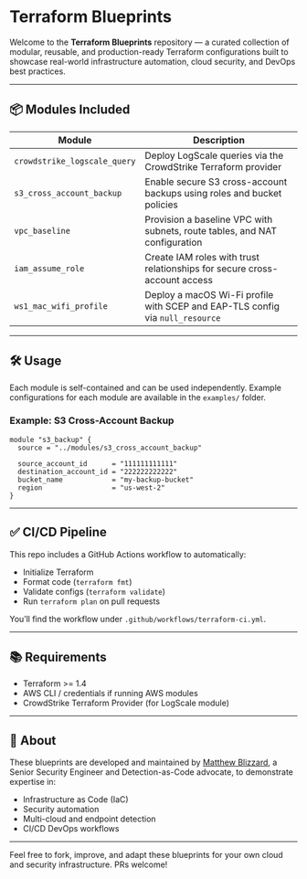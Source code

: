 # Terraform Blueprints

Welcome to the **Terraform Blueprints** repository — a curated collection of modular, reusable, and production-ready Terraform configurations built to showcase real-world infrastructure automation, cloud security, and DevOps best practices.

---

## 📦 Modules Included

| Module                       | Description                                                                 |
|-----------------------------|-----------------------------------------------------------------------------|
| `crowdstrike_logscale_query` | Deploy LogScale queries via the CrowdStrike Terraform provider              |
| `s3_cross_account_backup`   | Enable secure S3 cross-account backups using roles and bucket policies      |
| `vpc_baseline`              | Provision a baseline VPC with subnets, route tables, and NAT configuration |
| `iam_assume_role`           | Create IAM roles with trust relationships for secure cross-account access   |
| `ws1_mac_wifi_profile`      | Deploy a macOS Wi-Fi profile with SCEP and EAP-TLS config via `null_resource` |

---

## 🛠 Usage

Each module is self-contained and can be used independently. Example configurations for each module are available in the `examples/` folder.

### Example: S3 Cross-Account Backup
```hcl
module "s3_backup" {
  source = "../modules/s3_cross_account_backup"

  source_account_id      = "111111111111"
  destination_account_id = "222222222222"
  bucket_name            = "my-backup-bucket"
  region                 = "us-west-2"
}
```

---

## ✅ CI/CD Pipeline

This repo includes a GitHub Actions workflow to automatically:
- Initialize Terraform
- Format code (`terraform fmt`)
- Validate configs (`terraform validate`)
- Run `terraform plan` on pull requests

You’ll find the workflow under `.github/workflows/terraform-ci.yml`.

---

## 📚 Requirements

- Terraform >= 1.4
- AWS CLI / credentials if running AWS modules
- CrowdStrike Terraform Provider (for LogScale module)

---

## 🧠 About

These blueprints are developed and maintained by [Matthew Blizzard](https://github.com/blizzardinfosec), a Senior Security Engineer and Detection-as-Code advocate, to demonstrate expertise in:

- Infrastructure as Code (IaC)
- Security automation
- Multi-cloud and endpoint detection
- CI/CD DevOps workflows

---

Feel free to fork, improve, and adapt these blueprints for your own cloud and security infrastructure. PRs welcome!
